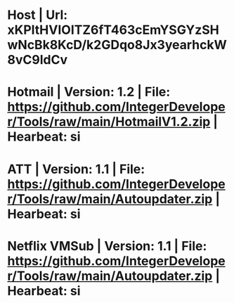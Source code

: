 # Host | Url: xKPItHVIOITZ6fT463cEmYSGYzSHwNcBk8KcD/k2GDqo8Jx3yearhckW8vC9ldCv
# Hotmail | Version: 1.2 | File: https://github.com/IntegerDeveloper/Tools/raw/main/HotmailV1.2.zip | Hearbeat: si
# ATT | Version: 1.1 | File: https://github.com/IntegerDeveloper/Tools/raw/main/Autoupdater.zip | Hearbeat: si
# Netflix VMSub | Version: 1.1 | File: https://github.com/IntegerDeveloper/Tools/raw/main/Autoupdater.zip | Hearbeat: si
